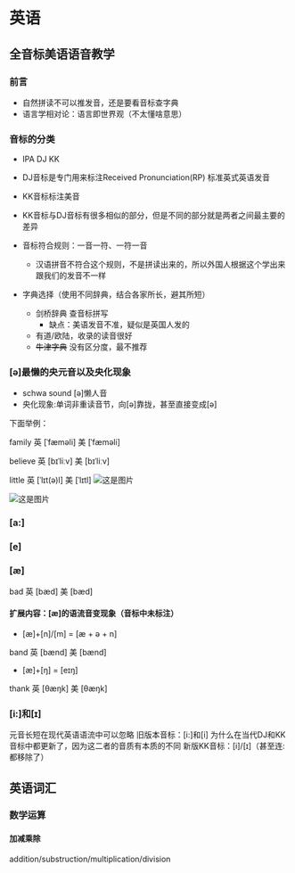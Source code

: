 # 英语
## 全音标美语语音教学
### 前言
- 自然拼读不可以推发音，还是要看音标查字典
- 语言学相对论：语言即世界观（不太懂啥意思）

### 音标的分类
- IPA DJ KK
- DJ音标是专门用来标注Received Pronunciation(RP) 标准英式英语发音
- KK音标标注美音
- KK音标与DJ音标有很多相似的部分，但是不同的部分就是两者之间最主要的差异
- 音标符合规则：一音一符、一符一音
  - 汉语拼音不符合这个规则，不是拼读出来的，所以外国人根据这个学出来跟我们的发音不一样

- 字典选择（使用不同辞典，结合各家所长，避其所短）
  - 剑桥辞典 查音标拼写
    - 缺点：美语发音不准，疑似是英国人发的
  - 有道/欧陆，收录的读音很好
  - ~~牛津字典~~ 没有区分度，最不推荐

### [ə]最懒的央元音以及央化现象
- schwa sound [ə]懒人音
- 央化现象:单词非重读音节，向[ə]靠拢，甚至直接变成[ə]

下面举例：

family
英 [ˈfæməli]  美 [ˈfæməli]

believe
英 [bɪˈliːv]  美 [bɪˈliːv] 

little
英 [ˈlɪt(ə)l]  美 [ˈlɪtl] 
![这是图片](https://cdn.nlark.com/yuque/0/2022/png/560914/1648915040161-33b7dc96-a2a1-4153-b751-7901faba9199.png?x-oss-process=image%2Fresize%2Cw_1168%2Climit_0)

![这是图片](https://cdn.nlark.com/yuque/0/2022/png/560914/1648915046065-fb764c09-6fbd-443d-b4c0-571592f2f3fd.png?x-oss-process=image%2Fresize%2Cw_1182%2Climit_0)

### [a:]
### [e]
### [æ]
bad
英 [bæd]  美 [bæd] 
#### 扩展内容：[æ]的语流音变现象（音标中未标注）
- [æ]+[n]/[m] = [æ + ə + n]

band
英 [bænd]  美 [bænd] 
- [æ]+[ŋ] = [eɪŋ]

thank
英 [θæŋk]  美 [θæŋk] 
### [i:]和[ɪ]
元音长短在现代英语语流中可以忽略
旧版本音标：[i:]和[i]
为什么在当代DJ和KK音标中都更新了，因为这二者的音质有本质的不同
新版KK音标：[i]/[ɪ]（甚至连:都移除了）

## 英语词汇
### 数学运算
#### 加减乘除
addition/substruction/multiplication/division